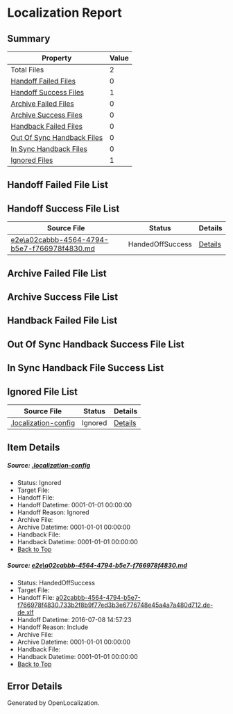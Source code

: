 # <a name='report-top'></a> Localization Report

## Summary
 Property | Value 
 -------- | ----- 
 Total Files | 2
[ Handoff Failed Files ](#handoff-failed-list)| 0
[ Handoff Success Files ](#handoff-success-list)| 1
[ Archive Failed Files ](#archive-failed-list)| 0
[ Archive Success Files ](#archive-success-list)| 0
[ Handback Failed Files ](#handback-failed-list)| 0
[ Out Of Sync Handback Files ](#outofsync-handback-success-list)| 0
[ In Sync Handback Files ](#insync-handback-success-list)| 0
[ Ignored Files ](#ignored-list)| 1

## <a name='handoff-failed-list'></a> Handoff Failed File List

## <a name='handoff-success-list'></a> Handoff Success File List
 Source File | Status | Details 
 ----------- | ------ | ------- 
 [e2e\a02cabbb-4564-4794-b5e7-f766978f4830.md](https://github.com/OpenLocalizationTestOrg/oltest/blob/1f1522ebdc0f219e0d2d6638299dc525910960f4/e2e/a02cabbb-4564-4794-b5e7-f766978f4830.md) | HandedOffSuccess | [Details](#43a1d76e1e201175ec8f8c79813955981e44c4d11)

## <a name='archive-failed-list'></a> Archive Failed File List

## <a name='archive-success-list'></a> Archive Success File List

## <a name='handback-failed-list'></a> Handback Failed File List

## <a name='outofsync-handback-success-list'></a> Out Of Sync Handback Success File List

## <a name='insync-handback-success-list'></a> In Sync Handback File Success List

## <a name='ignored-list'></a> Ignored File List
 Source File | Status | Details 
 ----------- | ------ | ------- 
 [.localization-config](https://github.com/OpenLocalizationTestOrg/oltest/blob/1f1522ebdc0f219e0d2d6638299dc525910960f4/.localization-config) | Ignored | [Details](#3d4f252ac210baf56311d7e97dcc2db10974dbd20)

## Item Details
##### <a name='3d4f252ac210baf56311d7e97dcc2db10974dbd20'></a> Source: [.localization-config](https://github.com/OpenLocalizationTestOrg/oltest/blob/1f1522ebdc0f219e0d2d6638299dc525910960f4/.localization-config)
* Status: Ignored
* Target File: 
* Handoff File: 
* Handoff Datetime: 0001-01-01 00:00:00
* Handoff Reason: Ignored
* Archive File: 
* Archive Datetime: 0001-01-01 00:00:00
* Handback File: 
* Handback Datetime: 0001-01-01 00:00:00
* [Back to Top](#report-top)

##### <a name='43a1d76e1e201175ec8f8c79813955981e44c4d11'></a> Source: [e2e\a02cabbb-4564-4794-b5e7-f766978f4830.md](https://github.com/OpenLocalizationTestOrg/oltest/blob/1f1522ebdc0f219e0d2d6638299dc525910960f4/e2e/a02cabbb-4564-4794-b5e7-f766978f4830.md)
* Status: HandedOffSuccess
* Target File: 
* Handoff File: [a02cabbb-4564-4794-b5e7-f766978f4830.733b2f8b9f77ed3b3e6776748e45a4a7a480d712.de-de.xlf](https://github.com/OpenLocalizationTestOrg/olhandoff-e2e/blob/7501b63bc026032e53c8114e331b1d50054431c7/ol-handoff/OpenLocalizationTestOrg/oltest-dede-fly/ci/ht/a02cabbb-4564-4794-b5e7-f766978f4830.733b2f8b9f77ed3b3e6776748e45a4a7a480d712.de-de.xlf)
* Handoff Datetime: 2016-07-08 14:57:23
* Handoff Reason: Include
* Archive File: 
* Archive Datetime: 0001-01-01 00:00:00
* Handback File: 
* Handback Datetime: 0001-01-01 00:00:00
* [Back to Top](#report-top)


## Error Details

Generated by OpenLocalization.
